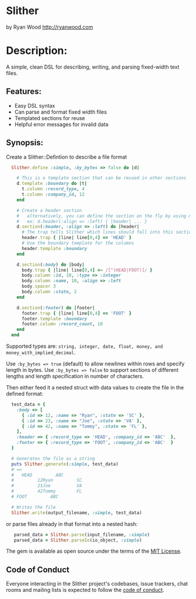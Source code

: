 # Slither
by Ryan Wood http://ryanwood.com

# Description:

A simple, clean DSL for describing, writing, and parsing fixed-width text files.

## Features:

* Easy DSL syntax
* Can parse and format fixed width files
* Templated sections for reuse
* Helpful error messages for invalid data

## Synopsis:

Create a Slither::Defintion to describe a file format
```ruby
  Slither.define :simple, :by_bytes => false do |d|

    # This is a template section that can be reused in other sections
    d.template :boundary do |t|
      t.column :record_type, 4
      t.column :company_id, 12
    end

    # Create a header section
    #   alternatively, you can define the section on the fly by using metaprogramming
    #   ex: d.header(:align => :left) { |header| ... }
    d.section(:header, :align => :left) do |header|
      # The trap tells Slither which lines should fall into this section
      header.trap { |line| line[0,4] == 'HEAD' }
      # Use the boundary template for the columns
      header.template :boundary
    end

    d.section(:body) do |body|
      body.trap { |line| line[0,4] =~ /[^(HEAD|FOOT)]/ }
      body.column :id, 10, :type => :integer
      body.column :name, 10, :align => :left
      body.spacer 3
      body.column :state, 2
    end

    d.section(:footer) do |footer|
      footer.trap { |line| line[0,4] == 'FOOT' }
      footer.template :boundary
      footer.column :record_count, 10
    end
  end
```

Supported types are: `string, integer, date, float, money, and money_with_implied_decimal`.

Use `:by_bytes => true` (default) to allow newlines within rows and specify length in bytes.
Use `:by_bytes => false` to support sections of different lengths and length specification
in number of characters.

Then either feed it a nested struct with data values to create the file in the defined format:

```ruby
  test_data = {
    :body => [
      { :id => 12, :name => "Ryan", :state => 'SC' },
      { :id => 23, :name => "Joe", :state => 'VA' },
      { :id => 42, :name => "Tommy", :state => 'FL' },
    ],
    :header => { :record_type => 'HEAD', :company_id => 'ABC'  },
    :footer => { :record_type => 'FOOT', :company_id => 'ABC'  }
  }

  # Generates the file as a string
  puts Slither.generate(:simple, test_data)
  # =>
  #   HEAD         ABC
  #         12Ryan         SC
  #         23Joe          VA
  #         42Tommy        FL
  # FOOT         ABC

  # Writes the file
  Slither.write(output_filename, :simple, test_data)
```

or parse files already in that format into a nested hash:
```ruby
   parsed_data = Slither.parse(input_filename, :simple)
   parsed_data = Slither.parseIo(io_object, :simple)
```

The gem is available as open source under the terms of the [MIT License](https://opensource.org/licenses/MIT).

## Code of Conduct

Everyone interacting in the Slither project's codebases, issue trackers, chat rooms and mailing lists is expected to follow the [code of conduct](https://github.com/ryanwood/slither/blob/master/CODE_OF_CONDUCT.md).
